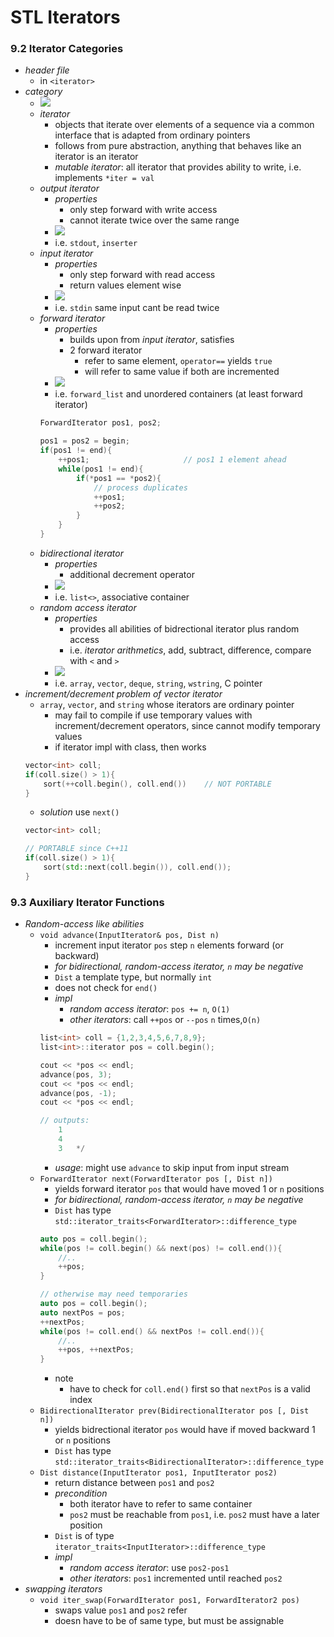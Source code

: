 


# STL Iterators 


### 9.2 Iterator Categories

+ _header file_ 
    + in `<iterator>`
+ _category_ 
    + ![](2017-07-24-23-06-09.png)
    + _iterator_    
        + objects that iterate over elements of a sequence via a common interface that is adapted from ordinary pointers 
        + follows from pure abstraction, anything that behaves like an iterator is an iterator
        + _mutable iterator_: all iterator that provides ability to write, i.e. implements `*iter = val`
    + _output iterator_ 
        + _properties_ 
            + only step forward with write access
            + cannot iterate twice over the same range
        + ![](2017-07-24-23-06-48.png)
        + i.e. `stdout`, `inserter`
    + _input iterator_ 
        + _properties_ 
            + only step forward with read access 
            + return values element wise
        + ![](2017-07-24-23-08-37.png)
        + i.e. `stdin` same input  cant be read twice
    + _forward iterator_
        + _properties_ 
            + builds upon from _input iterator_, satisfies
            + 2 forward iterator 
                + refer to same element, `operator==` yields `true`
                + will refer to same value if both are incremented
        + ![](2017-07-24-23-10-32.png)
        + i.e. `forward_list` and unordered containers (at least forward iterator)
        ```cpp 
        ForwardIterator pos1, pos2;

        pos1 = pos2 = begin;
        if(pos1 != end){
            ++pos1;                     // pos1 1 element ahead
            while(pos1 != end){
                if(*pos1 == *pos2){
                    // process duplicates
                    ++pos1;
                    ++pos2;
                }
            }
        }
        ```
    + _bidirectional iterator_
        + _properties_
            + additional decrement operator
        + ![](2017-07-24-23-13-57.png)
        + i.e. `list<>`, associative container
    + _random access iterator_ 
        + _properties_
            + provides all abilities of bidrectional iterator plus random access
            + i.e. _iterator arithmetics_, add, subtract, difference, compare with `<` and `>`
        + ![](2017-07-24-23-18-02.png)
        + i.e. `array`, `vector`, `deque`, `string`, `wstring`, C pointer
+ _increment/decrement problem of vector iterator_
    + `array`, `vector`, and `string` whose iterators are ordinary pointer
        + may fail to compile if use temporary values with increment/decrement operators, since cannot modify temporary values 
        + if iterator impl with class, then works
    ```cpp 
    vector<int> coll;
    if(coll.size() > 1){
        sort(++coll.begin(), coll.end())    // NOT PORTABLE
    }
    ```
    + _solution_ use `next()`
    ```cpp
    vector<int> coll;

    // PORTABLE since C++11
    if(coll.size() > 1){
        sort(std::next(coll.begin()), coll.end());
    }
    ```


### 9.3 Auxiliary Iterator Functions


+ _Random-access like abilities_
    + `void advance(InputIterator& pos, Dist n)`
        + increment input iterator `pos` step `n` elements forward (or backward)
        + _for bidirectional, random-access iterator, `n` may be negative_
        + `Dist` a template type, but normally `int` 
        + does not check for `end()`
        + _impl_ 
            + _random access iterator_: `pos += n`, `O(1)`
            + _other iterators_: call `++pos` or `--pos` `n` times,`O(n)`
        ```cpp 
        list<int> coll = {1,2,3,4,5,6,7,8,9};
        list<int>::iterator pos = coll.begin();

        cout << *pos << endl;
        advance(pos, 3);
        cout << *pos << endl;
        advance(pos, -1);
        cout << *pos << endl;

        // outputs: 
            1
            4
            3   */
        ```
        + _usage_: might use `advance` to skip input from input stream
    + `ForwardIterator next(ForwardIterator pos [, Dist n])`
        + yields forward iterator `pos` that would have moved 1 or `n` positions
        + _for bidirectional, random-access iterator, `n` may be negative_
        + `Dist` has type `std::iterator_traits<ForwardIterator>::difference_type`
        ```cpp
        auto pos = coll.begin();
        while(pos != coll.begin() && next(pos) != coll.end()){
            //.. 
            ++pos;
        }
        ```
        ```cpp 
        // otherwise may need temporaries 
        auto pos = coll.begin();
        auto nextPos = pos;
        ++nextPos;
        while(pos != coll.end() && nextPos != coll.end()){
            //.. 
            ++pos, ++nextPos;
        }
        ```
        + note
            + have to check for `coll.end()` first so that `nextPos` is a valid index
    + `BidirectionalIterator prev(BidirectionalIterator pos [, Dist n])`
        + yields bidrectional iterator `pos` would have if moved backward 1 or `n` positions
        + `Dist` has type `std::iterator_traits<BidirectionalIterator>::difference_type`
    + `Dist distance(InputIterator pos1, InputIterator pos2)`
        + return distance between `pos1` and `pos2`
        + _precondition_
            + both iterator have to refer to same container 
            + `pos2` must be reachable from `pos1`, i.e. `pos2` must have a later position
        + `Dist` is of type `iterator_traits<InputIterator>::difference_type`
        + _impl_
            + _random access iterator_: use `pos2-pos1`
            + _other iterators_: `pos1` incremented until reached `pos2` 
+ _swapping iterators_ 
    + `void iter_swap(ForwardIterator pos1, ForwardIterator2 pos)`
        + swaps value `pos1` and `pos2` refer 
        + doesn have to be of same type, but must be assignable
